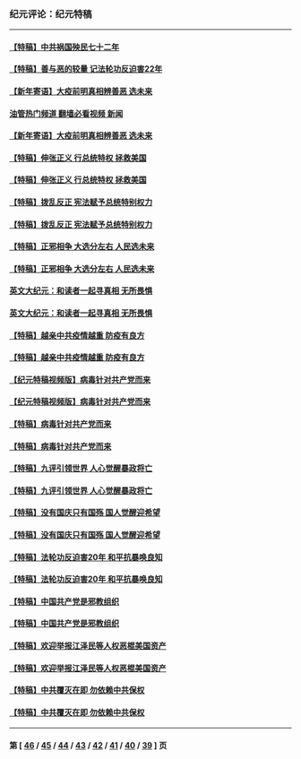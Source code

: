 ### 纪元评论：纪元特稿
---
#### [【特稿】中共祸国殃民七十二年](../../pages/nsc424/n13272607.md?10050330) 
#### [【特稿】善与恶的较量 记法轮功反迫害22年](../../pages/nsc424/n13086597.md?10050330) 
#### [【新年寄语】大疫前明真相辨善恶 选未来](../../pages/nsc424/n12660855.md?10050330) 
#### [油管热门频道 翻墙必看视频 新闻](ok?10050330)
#### [【新年寄语】大疫前明真相辨善恶 选未来](../../pages/nsc424/n12660855.md?10050330) 
#### [【特稿】伸张正义 行总统特权 拯救美国](../../pages/nsc424/n12616806.md?10050330) 
#### [【特稿】伸张正义 行总统特权 拯救美国](../../pages/nsc424/n12616806.md?10050330) 
#### [【特稿】拨乱反正 宪法赋予总统特别权力](../../pages/nsc424/n12598306.md?10050330) 
#### [【特稿】拨乱反正 宪法赋予总统特别权力](../../pages/nsc424/n12598306.md?10050330) 
#### [【特稿】正邪相争 大选分左右 人民选未来](../../pages/nsc424/n12545208.md?10050330) 
#### [【特稿】正邪相争 大选分左右 人民选未来](../../pages/nsc424/n12545208.md?10050330) 
#### [英文大纪元：和读者一起寻真相 无所畏惧](../../pages/nsc424/n12542027.md?10050330) 
#### [英文大纪元：和读者一起寻真相 无所畏惧](../../pages/nsc424/n12542027.md?10050330) 
#### [【特稿】越亲中共疫情越重 防疫有良方](../../pages/nsc424/n12042989.md?10050330) 
#### [【特稿】越亲中共疫情越重 防疫有良方](../../pages/nsc424/n12042989.md?10050330) 
#### [【纪元特稿视频版】病毒针对共产党而来](../../pages/nsc424/n11977328.md?10050330) 
#### [【纪元特稿视频版】病毒针对共产党而来](../../pages/nsc424/n11977328.md?10050330) 
#### [【特稿】病毒针对共产党而来](../../pages/nsc424/n11928818.md?10050330) 
#### [【特稿】病毒针对共产党而来](../../pages/nsc424/n11928818.md?10050330) 
#### [【特稿】九评引领世界 人心觉醒暴政将亡](../../pages/nsc424/n11660496.md?10050330) 
#### [【特稿】九评引领世界 人心觉醒暴政将亡](../../pages/nsc424/n11660496.md?10050330) 
#### [【特稿】没有国庆只有国殇 国人觉醒迎希望](../../pages/nsc424/n11549354.md?10050330) 
#### [【特稿】没有国庆只有国殇 国人觉醒迎希望](../../pages/nsc424/n11549354.md?10050330) 
#### [【特稿】法轮功反迫害20年 和平抗暴唤良知](../../pages/nsc424/n11389135.md?10050330) 
#### [【特稿】法轮功反迫害20年 和平抗暴唤良知](../../pages/nsc424/n11389135.md?10050330) 
#### [【特稿】中国共产党是邪教组织](../../pages/nsc424/n11355551.md?10050330) 
#### [【特稿】中国共产党是邪教组织](../../pages/nsc424/n11355551.md?10050330) 
#### [【特稿】欢迎举报江泽民等人权恶棍美国资产](../../pages/nsc424/n11303040.md?10050330) 
#### [【特稿】欢迎举报江泽民等人权恶棍美国资产](../../pages/nsc424/n11303040.md?10050330) 
#### [【特稿】中共覆灭在即 勿依赖中共保权](../../pages/nsc424/n11278510.md?10050330) 
#### [【特稿】中共覆灭在即 勿依赖中共保权](../../pages/nsc424/n11278510.md?10050330) 

---
#### 第 [ [46](./46.md?10050330) / [45](./45.md?10050330) / [44](./44.md?10050330) / [43](./43.md?10050330) / [42](./42.md?10050330) / [41](./41.md?10050330) / [40](./40.md?10050330) / [39](./39.md?10050330) ] 页
